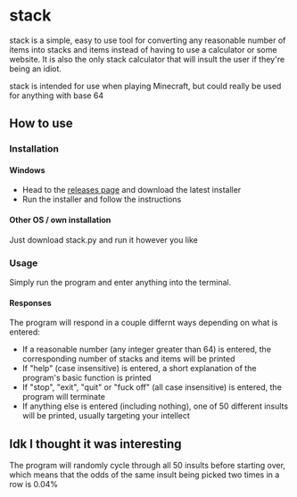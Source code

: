 # stack
stack is a simple, easy to use tool for converting any reasonable number of items into stacks and items instead of having to use a calculator or some website. It is also the only stack calculator that will insult the user if they're being an idiot.

stack is intended for use when playing Minecraft, but could really be used for anything with base 64

## How to use

### Installation

#### Windows
- Head to the [releases page](https://github.com/Pontana22/stack/releases) and download the latest installer
- Run the installer and follow the instructions

#### Other OS / own installation
Just download stack.py and run it however you like

### Usage
Simply run the program and enter anything into the terminal.

#### Responses
The program will respond in a couple differnt ways depending on what is entered:

- If a reasonable number (any integer greater than 64) is entered, the corresponding number of stacks and items will be printed
- If "help" (case insensitive) is entered, a short explanation of the program's basic function is printed
- If "stop", "exit", "quit" or "fuck off" (all case insensitive) is entered, the program will terminate
- If anything else is entered (including nothing), one of 50 different insults will be printed, usually targeting your intellect

## Idk I thought it was interesting
The program will randomly cycle through all 50 insults before starting over, which means that the odds of the same insult being picked two times in a row is 0.04%
